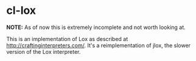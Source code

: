 # cl-lox

**NOTE:** As of now this is extremely incomplete and not worth looking at.

This is an implementation of Lox as described at
http://craftinginterpreters.com/.  It's a reimplementation of jlox,
the slower version of the Lox interpreter.
